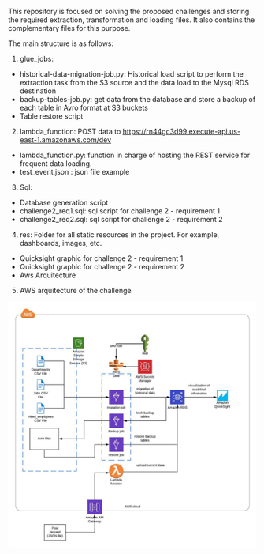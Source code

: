 This repository is focused on solving the proposed challenges and storing the required extraction, transformation and loading files. It also contains the complementary files for this purpose.

The main structure is as follows:
1. glue_jobs:
  - historical-data-migration-job.py: Historical load script to perform the extraction task from the S3 source and the data load to the Mysql RDS destination
  - backup-tables-job.py: get data from the database and store a backup of each table in Avro format at S3 buckets
  - Table restore script

2. lambda_function: POST data to https://rn44gc3d99.execute-api.us-east-1.amazonaws.com/dev
  - lambda_function.py: function in charge of hosting the REST service for frequent data loading.
  - test_event.json : json file example

3. Sql:
  - Database generation script
  - challenge2_req1.sql: sql script for challenge 2 - requirement 1
  - challenge2_req2.sql: sql script for challenge 2 - requirement 2

4. res: Folder for all static resources in the project. For example, dashboards, images, etc.
  - Quicksight graphic for challenge 2 - requirement 1
  - Quicksight graphic for challenge 2 - requirement 2
  - Aws Arquitecture

5. AWS arquitecture of the challenge

![Alt Text](res\aws_architecture.jpeg?raw=true "AWS arquitecture")